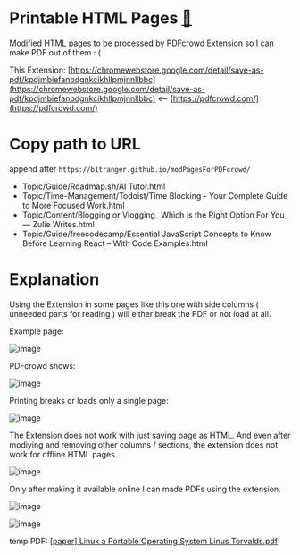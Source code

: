 # Printable HTML Pages [🔗](https://github.com/b1tranger/PrintableHTML)
Modified HTML pages to be processed by PDFcrowd Extension so I can make PDF out of them : (


This Extension: [https://chromewebstore.google.com/detail/save-as-pdf/kpdjmbiefanbdgnkcikhllpmjnnllbbc](https://chromewebstore.google.com/detail/save-as-pdf/kpdjmbiefanbdgnkcikhllpmjnnllbbc) <-- [https://pdfcrowd.com/](https://pdfcrowd.com/)

# Copy path to URL
append after `https://b1tranger.github.io/modPagesForPDFcrowd/`

- Topic/Guide/Roadmap.sh/AI Tutor.html
- Topic/Time-Management/Todoist/Time Blocking - Your Complete Guide to More Focused Work.html
- Topic/Content/Blogging or Vlogging_ Which is the Right Option For You_ — Zulie Writes.html
- Topic/Guide/freecodecamp/Essential JavaScript Concepts to Know Before Learning React – With Code Examples.html



# Explanation 
Using the Extension in some pages like this one with side columns ( unneeded parts for reading ) will either break the PDF or not load at all.

Example page:

![image](https://github.com/user-attachments/assets/a92e62c3-0378-4a32-b9ac-840ac02c696b)

PDFcrowd shows:

![image](https://github.com/user-attachments/assets/1e2acbbd-6841-472a-86f0-a9bff8a02b7a)

Printing breaks or loads only a single page:

![image](https://github.com/user-attachments/assets/1b619ec7-7136-4a65-80ab-f7e44134947e)


The Extension does not work with just saving page as HTML. And even after modiying and removing other columns / sections, the extension does not work for offline HTML pages. 

![image](https://github.com/user-attachments/assets/2bbf775d-62c1-4130-b98e-f32ad6ebec8f)


Only after making it available online I can made PDFs using the extension.

![image](https://github.com/user-attachments/assets/31a48c00-cd6c-4bd3-b50e-9b98571d9c11)

![image](https://github.com/user-attachments/assets/f52b4a56-8bfe-4969-8467-26cfa487e494)

temp PDF: [[paper] Linux a Portable Operating System Linus Torvalds.pdf](https://github.com/user-attachments/files/21110553/paper.Linux.a.Portable.Operating.System.Linus.Torvalds.pdf)



